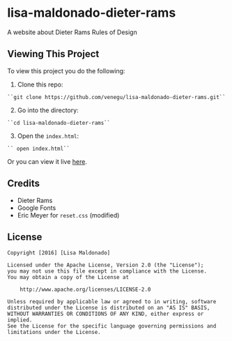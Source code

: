 # lisa-maldonado-dieter-rams
A website about Dieter Rams Rules of Design 

## Viewing This Project
To view this project you do the following: 
  1. Clone this repo: 

    ``git clone https://github.com/venegu/lisa-maldonado-dieter-rams.git``

  2. Go into the directory:

    ``cd lisa-maldonado-dieter-rams``

  3. Open the `index.html`:

    `` open index.html``
    
Or you can view it live [here](https://venegu.github.io/lisa-maldonado-dieter-rams/).

## Credits
  - Dieter Rams
  - Google Fonts
  - Eric Meyer for `reset.css` (modified)

## License

    Copyright [2016] [Lisa Maldonado]

    Licensed under the Apache License, Version 2.0 (the "License");
    you may not use this file except in compliance with the License.
    You may obtain a copy of the License at

        http://www.apache.org/licenses/LICENSE-2.0

    Unless required by applicable law or agreed to in writing, software
    distributed under the License is distributed on an "AS IS" BASIS,
    WITHOUT WARRANTIES OR CONDITIONS OF ANY KIND, either express or implied.
    See the License for the specific language governing permissions and
    limitations under the License.
